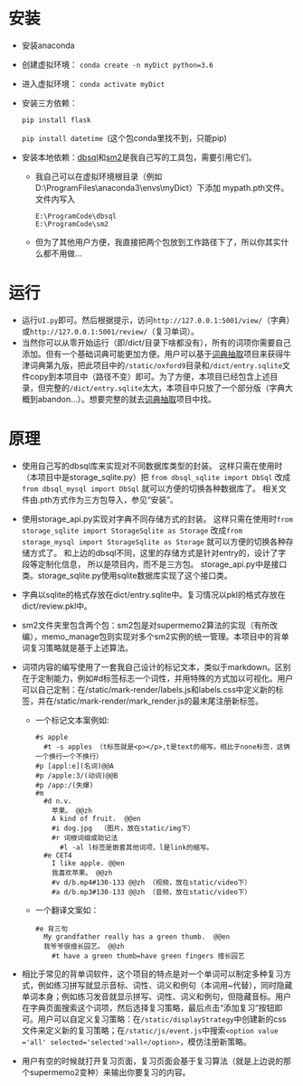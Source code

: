 # 安装
- 安装anaconda

- 创建虚拟环境：
    `conda create -n myDict python=3.6`
    
- 进入虚拟环境：
    `conda activate myDict`
    
- 安装三方依赖：

    `pip install flask`
    
    `pip install datetime `(这个包conda里找不到，只能pip)
    
- 安装本地依赖：[dbsql](https://github.com/Zhuo-Ren/dbsql.git)和[sm2](https://github.com/Zhuo-Ren/sm2)是我自己写的工具包，需要引用它们。
    - 我自己可以在虚拟环境根目录（例如D:\ProgramFiles\anaconda3\envs\myDict）下添加
      mypath.pth文件。文件内写入
      ```
      E:\ProgramCode\dbsql
      E:\ProgramCode\sm2
      ```
    - 但为了其他用户方便，我直接把两个包放到工作路径下了，所以你其实什么都不用做...

# 运行
- 运行`UI.py`即可。然后根据提示，访问`http://127.0.0.1:5001/view/`（字典）或`http://127.0.0.1:5001/review/`（复习单词）。
- 当然你可以从零开始运行（即/dict/目录下啥都没有），所有的词项你需要自己添加。但有一个基础词典可能更加方便。用户可以基于[词典抽取](https://github.com/Zhuo-Ren/Oxford9Extraction)项目来获得牛津词典第九版，把此项目中的`/static/oxford9`目录和`/dict/entry.sqlite`文件copy到本项目中（路径不变）即可。为了方便，本项目已经包含上述目录，但完整的`/dict/entry.sqlite`太大，本项目中只放了一个部分版（字典大概到abandon...）。想要完整的就去[词典抽取](https://github.com/Zhuo-Ren/Oxford9Extraction)项目中找。

# 原理
* 使用自己写的dbsql库来实现对不同数据库类型的封装。
  这样只需在使用时（本项目中是storage_sqlite.py）把
  `from dbsql_sqlite import DbSql`
  改成`from dbsql_mysql import DbSql`
  就可以方便的切换各种数据库了。 
  相关文件由.pth方式作为三方包导入，参见“安装”。
* 使用storage_api.py实现对字典不同存储方式的封装。
  这样只需在使用时`from storage_sqlite import StorageSqlite as Storage`
  改成`from storage_mysql import StorageSqlite as Storage`
  就可以方便的切换各种存储方式了。 
  和上边的dbsql不同，这里的存储方式是针对entry的，设计了字段等定制化信息，
  所以是项目内，而不是三方包。
  storage_api.py中是接口类。storage_sqlite.py使用sqlite数据库实现了这个接口类。
* 字典以sqlite的格式存放在dict/entry.sqlite中。复习情况以pkl的格式存放在dict/review.pkl中。
* sm2文件夹里包含两个包：sm2包是对supermemo2算法的实现（有所改编），memo_manage包则实现对多个sm2实例的统一管理。本项目中的背单词复习策略就是基于上述算法。
* 词项内容的编写使用了一套我自己设计的标记文本，类似于markdown。区别在于定制能力，例如#d标签标志一个词性，并用特殊的方式加以可视化。用户可以自己定制：在/static/mark-render/labels.js和labels.css中定义新的标签，并在/static/mark-render/mark_render.js的最末尾注册新标签。
    * 一个标记文本案例如:
        ```
        #s apple
          #t -s apples （t标签就是<p></p>,t是text的缩写。相比于none标签，这俩一个换行一个不换行）
        #p [appl:e](名词)@@A
        #p /apple:3/(动词)@@B
        #p /app:/(失爆)
        #m
          #d n.v.
            苹果。 @@zh
            A kind of fruit.  @@en
            #i dog.jpg  （图片，放在static/img下）
            #r 词根词缀或助记法
              #l -al l标签是嵌套其他词项，l是link的缩写。
          #e CET4
            I like apple. @@en
            我喜欢苹果。 @@zh
            #v d/b.mp4#130-133 @@zh （视频，放在static/video下）
            #a d/b.mp3#130-133 @@zh （音频，放在static/video下）
        ```
    * 一个翻译文案如：
        ```
        #e 背三句
          My grandfather really has a green thumb.  @@en
          我爷爷很擅长园艺。 @@zh
            #t have a green thumb=have green fingers 擅长园艺
        ```
* 相比于常见的背单词软件，这个项目的特点是对一个单词可以制定多种复习方式，例如练习拼写就显示音标、词性、词义和例句（本词用~代替），同时隐藏单词本身；例如练习发音就显示拼写、词性、词义和例句，但隐藏音标。用户在字典页面搜索这个词项，然后选择复习策略，最后点击“添加复习”按钮即可。用户可以自定义复习策略：在`/static/displayStrategy`中创建新的css文件来定义新的复习策略；在`/static/js/event.js`中搜索`<option value ='all' selected='selected'>all</option>`，模仿注册新策略。

* 用户有空的时候就打开复习页面，复习页面会基于复习算法（就是上边说的那个supermemo2变种）来输出你要复习的内容。